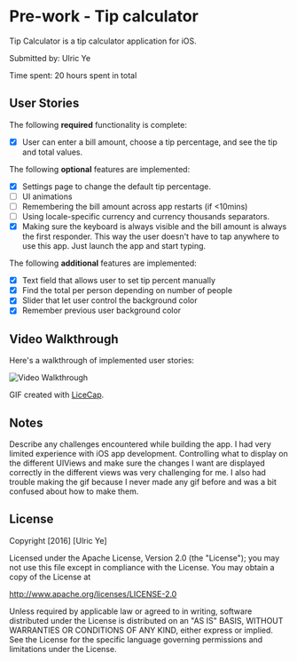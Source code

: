 # Pre-work - Tip calculator

Tip Calculator is a tip calculator application for iOS.

Submitted by: Ulric Ye

Time spent: 20 hours spent in total

## User Stories

The following **required** functionality is complete:
* [x] User can enter a bill amount, choose a tip percentage, and see the tip and total values.

The following **optional** features are implemented:
* [x] Settings page to change the default tip percentage.
* [ ] UI animations
* [ ] Remembering the bill amount across app restarts (if <10mins)
* [ ] Using locale-specific currency and currency thousands separators.
* [x] Making sure the keyboard is always visible and the bill amount is always the first responder. This way the user doesn't have to tap anywhere to use this app. Just launch the app and start typing.

The following **additional** features are implemented:

- [x] Text field that allows user to set tip percent manually
- [x] Find the total per person depending on number of people
- [x] Slider that let user control the background color
- [x] Remember previous user background color

## Video Walkthrough 

Here's a walkthrough of implemented user stories:

<img src='http://i.imgur.com/h69fwz1.gif' title='Video Walkthrough' width='' alt='Video Walkthrough' />

GIF created with [LiceCap](http://www.cockos.com/licecap/).

## Notes

Describe any challenges encountered while building the app.
I had very limited experience with iOS app development. Controlling what to 
display on the different UIViews and make sure the changes I want are displayed
correctly in the different views was very challenging for me. I also had trouble 
making the gif because I never made any gif before and was a bit confused about 
how to make them.

## License

Copyright [2016] [Ulric Ye]

Licensed under the Apache License, Version 2.0 (the "License");
you may not use this file except in compliance with the License.
You may obtain a copy of the License at

http://www.apache.org/licenses/LICENSE-2.0

Unless required by applicable law or agreed to in writing, software
distributed under the License is distributed on an "AS IS" BASIS,
WITHOUT WARRANTIES OR CONDITIONS OF ANY KIND, either express or implied.
See the License for the specific language governing permissions and
limitations under the License.
